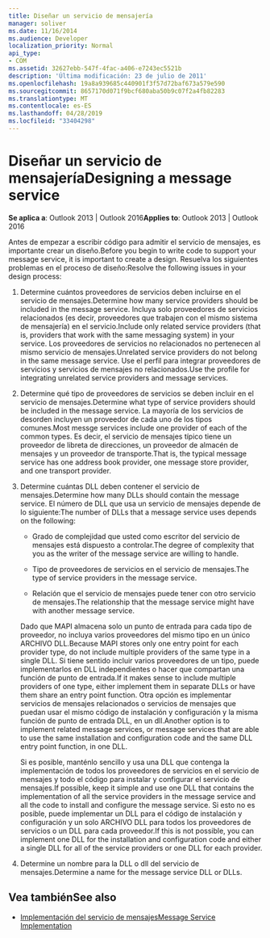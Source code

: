 ```yaml
---
title: Diseñar un servicio de mensajería
manager: soliver
ms.date: 11/16/2014
ms.audience: Developer
localization_priority: Normal
api_type:
- COM
ms.assetid: 32627ebb-547f-4fac-a406-e7243ec5521b
description: 'Última modificación: 23 de julio de 2011'
ms.openlocfilehash: 19a8a939685c440901f3f57d72baf673a579e590
ms.sourcegitcommit: 8657170d071f9bcf680aba50b9c07f2a4fb82283
ms.translationtype: MT
ms.contentlocale: es-ES
ms.lasthandoff: 04/28/2019
ms.locfileid: "33404298"
---
```

# <a name="designing-a-message-service"></a><span data-ttu-id="75dff-103">Diseñar un servicio de mensajería</span><span class="sxs-lookup"><span data-stu-id="75dff-103">Designing a message service</span></span>

<span data-ttu-id="75dff-104">**Se aplica a**: Outlook 2013 | Outlook 2016</span><span class="sxs-lookup"><span data-stu-id="75dff-104">**Applies to**: Outlook 2013 | Outlook 2016</span></span> 
  
<span data-ttu-id="75dff-105">Antes de empezar a escribir código para admitir el servicio de mensajes, es importante crear un diseño.</span><span class="sxs-lookup"><span data-stu-id="75dff-105">Before you begin to write code to support your message service, it is important to create a design.</span></span> <span data-ttu-id="75dff-106">Resuelva los siguientes problemas en el proceso de diseño:</span><span class="sxs-lookup"><span data-stu-id="75dff-106">Resolve the following issues in your design process:</span></span>
  
1. <span data-ttu-id="75dff-107">Determine cuántos proveedores de servicios deben incluirse en el servicio de mensajes.</span><span class="sxs-lookup"><span data-stu-id="75dff-107">Determine how many service providers should be included in the message service.</span></span> <span data-ttu-id="75dff-108">Incluya solo proveedores de servicios relacionados (es decir, proveedores que trabajen con el mismo sistema de mensajería) en el servicio.</span><span class="sxs-lookup"><span data-stu-id="75dff-108">Include only related service providers (that is, providers that work with the same messaging system) in your service.</span></span> <span data-ttu-id="75dff-109">Los proveedores de servicios no relacionados no pertenecen al mismo servicio de mensajes.</span><span class="sxs-lookup"><span data-stu-id="75dff-109">Unrelated service providers do not belong in the same message service.</span></span> <span data-ttu-id="75dff-110">Use el perfil para integrar proveedores de servicios y servicios de mensajes no relacionados.</span><span class="sxs-lookup"><span data-stu-id="75dff-110">Use the profile for integrating unrelated service providers and message services.</span></span>
    
2. <span data-ttu-id="75dff-111">Determine qué tipo de proveedores de servicios se deben incluir en el servicio de mensajes.</span><span class="sxs-lookup"><span data-stu-id="75dff-111">Determine what type of service providers should be included in the message service.</span></span> <span data-ttu-id="75dff-112">La mayoría de los servicios de desorden incluyen un proveedor de cada uno de los tipos comunes.</span><span class="sxs-lookup"><span data-stu-id="75dff-112">Most messge services include one provider of each of the common types.</span></span> <span data-ttu-id="75dff-113">Es decir, el servicio de mensajes típico tiene un proveedor de libreta de direcciones, un proveedor de almacén de mensajes y un proveedor de transporte.</span><span class="sxs-lookup"><span data-stu-id="75dff-113">That is, the typical message service has one address book provider, one message store provider, and one transport provider.</span></span>
    
3. <span data-ttu-id="75dff-114">Determine cuántas DLL deben contener el servicio de mensajes.</span><span class="sxs-lookup"><span data-stu-id="75dff-114">Determine how many DLLs should contain the message service.</span></span> <span data-ttu-id="75dff-115">El número de DLL que usa un servicio de mensajes depende de lo siguiente:</span><span class="sxs-lookup"><span data-stu-id="75dff-115">The number of DLLs that a message service uses depends on the following:</span></span>
    
   - <span data-ttu-id="75dff-116">Grado de complejidad que usted como escritor del servicio de mensajes está dispuesto a controlar.</span><span class="sxs-lookup"><span data-stu-id="75dff-116">The degree of complexity that you as the writer of the message service are willing to handle.</span></span>
    
   - <span data-ttu-id="75dff-117">Tipo de proveedores de servicios en el servicio de mensajes.</span><span class="sxs-lookup"><span data-stu-id="75dff-117">The type of service providers in the message service.</span></span>
    
   - <span data-ttu-id="75dff-118">Relación que el servicio de mensajes puede tener con otro servicio de mensajes.</span><span class="sxs-lookup"><span data-stu-id="75dff-118">The relationship that the message service might have with another message service.</span></span>
    
   <span data-ttu-id="75dff-119">Dado que MAPI almacena solo un punto de entrada para cada tipo de proveedor, no incluya varios proveedores del mismo tipo en un único ARCHIVO DLL.</span><span class="sxs-lookup"><span data-stu-id="75dff-119">Because MAPI stores only one entry point for each provider type, do not include multiple providers of the same type in a single DLL.</span></span> <span data-ttu-id="75dff-120">Si tiene sentido incluir varios proveedores de un tipo, puede implementarlos en DLL independientes o hacer que compartan una función de punto de entrada.</span><span class="sxs-lookup"><span data-stu-id="75dff-120">If it makes sense to include multiple providers of one type, either implement them in separate DLLs or have them share an entry point function.</span></span> <span data-ttu-id="75dff-121">Otra opción es implementar servicios de mensajes relacionados o servicios de mensajes que puedan usar el mismo código de instalación y configuración y la misma función de punto de entrada DLL, en un dll.</span><span class="sxs-lookup"><span data-stu-id="75dff-121">Another option is to implement related message services, or message services that are able to use the same installation and configuration code and the same DLL entry point function, in one DLL.</span></span>
    
   <span data-ttu-id="75dff-122">Si es posible, manténlo sencillo y usa una DLL que contenga la implementación de todos los proveedores de servicios en el servicio de mensajes y todo el código para instalar y configurar el servicio de mensajes.</span><span class="sxs-lookup"><span data-stu-id="75dff-122">If possible, keep it simple and use one DLL that contains the implementation of all the service providers in the message service and all the code to install and configure the message service.</span></span> <span data-ttu-id="75dff-123">Si esto no es posible, puede implementar un DLL para el código de instalación y configuración y un solo ARCHIVO DLL para todos los proveedores de servicios o un DLL para cada proveedor.</span><span class="sxs-lookup"><span data-stu-id="75dff-123">If this is not possible, you can implement one DLL for the installation and configuration code and either a single DLL for all of the service providers or one DLL for each provider.</span></span>
    
4. <span data-ttu-id="75dff-124">Determine un nombre para la DLL o dll del servicio de mensajes.</span><span class="sxs-lookup"><span data-stu-id="75dff-124">Determine a name for the message service DLL or DLLs.</span></span> 
    
## <a name="see-also"></a><span data-ttu-id="75dff-125">Vea también</span><span class="sxs-lookup"><span data-stu-id="75dff-125">See also</span></span>

- [<span data-ttu-id="75dff-126">Implementación del servicio de mensajes</span><span class="sxs-lookup"><span data-stu-id="75dff-126">Message Service Implementation</span></span>](message-service-implementation.md)

